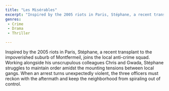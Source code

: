 ```yaml
---
title: "Les Misérables"
excerpt: "Inspired by the 2005 riots in Paris, Stéphane, a recent transplant to the impoverished suburb of Montfermeil, joins the local anti-crime squad. Working..."
genres: 
 - Crime
 - Drama
 - Thriller

---
```


Inspired by the 2005 riots in Paris, Stéphane, a recent transplant to the impoverished suburb of Montfermeil, joins the local anti-crime squad. Working alongside his unscrupulous colleagues Chris and Gwada, Stéphane struggles to maintain order amidst the mounting tensions between local gangs. When an arrest turns unexpectedly violent, the three officers must reckon with the aftermath and keep the neighborhood from spiraling out of control.
